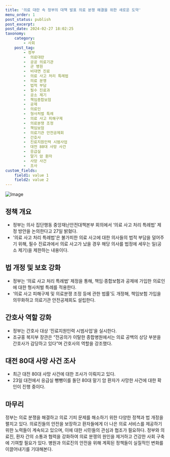 ```yaml
---
title: '의료 대란 속 정부의 대책 발표 의료 분쟁 해결을 위한 새로운 도약'
menu_order: 1
post_status: publish
post_excerpt: 
post_date: 2024-02-27 18:02:25
taxonomy:
    category:
        - 사회
    post_tag:
        - 정부
        -  의료대란
        -  공공 의료기관
        -  군 병원
        -  비대면 진료
        -  의료 사고 처리 특례법
        -  의료 분쟁
        -  법적 부담
        -  필수 진료과
        -  공소 제기
        -  책임종합보험
        -  공제
        -  의료인
        -  형사처벌 특례
        -  의료 사고 피해구제
        -  의료분쟁 조정
        -  책임보험
        -  의료기관 안전공제회
        -  간호사
        -  진료지원인력 시범사업
        -  대전 80대 사망 사건
        -  응급실
        -  말기 암 환자
        -  사망 사건
        -  조사
custom_fields:
    field1: value 1
    field2: value 2
---
```


![Image](https://imgnews.pstatic.net/image/023/2024/02/27/0003818984_001_20240227092301044.jpg?type=w647)

## 정책 개요
- 정부는 의사 집단행동 중앙재난안전대책본부 회의에서 ‘의료 사고 처리 특례법’ 제정 방안을 논의한다고 27일 밝혔다.
- '의료 사고 처리 특례법'은 불가피한 의료 사고에 대한 의사들의 법적 부담을 덜어주기 위해, 필수 진료과에서 의료 사고가 났을 경우 해당 의사를 법정에 세우는 일(공소 제기)을 제한하는 내용이다.
## 법 개정 및 보호 강화
- 정부는 ‘의료 사고 처리 특례법’ 제정을 통해, 책임·종합보험과 공제에 가입한 의료인에 대한 형사처벌 특례를 적용한다.
- ‘의료 사고 피해구제 및 의료분쟁 조정 등에 관한 법률’도 개정해, 책임보험 가입을 의무화하고 의료기관 안전공제회도 설립한다.
## 간호사 역할 강화
- 정부는 간호사 대상 ‘진료지원인력 시범사업’을 실시한다.
- 조규홍 복지부 장관은 “전공의가 이탈한 종합병원에서는 의료 공백의 상당 부분을 간호사가 감당하고 있다”며 간호사의 역할을 강조했다.
## 대전 80대 사망 사건 조사
- 최근 대전 80대 사망 사건에 대한 조사가 이뤄지고 있다.
- 23일 대전에서 응급실 뺑뺑이를 돌던 80대 말기 암 환자가 사망한 사건에 대한 확인이 진행 중이다.
## 마무리
정부는 의료 분쟁을 해결하고 의료 기피 문제를 해소하기 위한 다양한 정책과 법 개정을 펼치고 있다. 의료진들의 안전을 보장하고 환자들에게 더 나은 의료 서비스를 제공하기 위한 노력들이 계속되고 있으며, 이에 대한 시민들의 관심과 협조가 필요하다. 정부와 의료진, 환자 간의 소통과 협력을 강화하여 의료 분쟁의 원인을 제거하고 건강한 사회 구축에 기여할 필요가 있다. 병원과 의료진의 안전을 위해 계획된 정책들이 실질적인 변화를 이끌어내기를 기대해본다.
